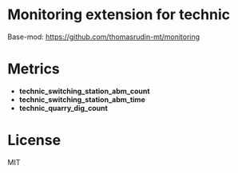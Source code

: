 
# Monitoring extension for technic

Base-mod: https://github.com/thomasrudin-mt/monitoring

# Metrics

* **technic_switching_station_abm_count**
* **technic_switching_station_abm_time**
* **technic_quarry_dig_count**


# License

MIT
